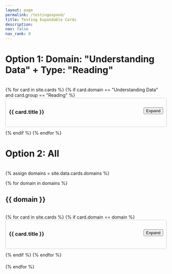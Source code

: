 ```yaml
---
layout: page
permalink: /testingexpand/
title: Testing Expandable Cards 
description: 
nav: false
nav_rank: 8
---
```


# Option 1: Domain: "Understanding Data" + Type: "Reading"
<br>
<div class="card-container">
  {% for card in site.cards %}
    {% if card.domain == "Understanding Data" and card.group == "Reading" %}
      <div class="card">
        <div class="card-header">
          <h3 class="card-title">{{ card.title }}</h3>
          <button class="toggle-button">Expand</button>
        </div>
        <div class="card-content" style="display: none;">
          <p>
            {% if card.profile.author %}
              <small class="test-muted">Author: {{ card.profile.author | replace: '<br />', ', ' }}</small><br>
            {% endif %}
            {% if card.teaser %}
              <p>{{ card.teaser }}</p>
            {% endif %}
            {% if card.profile.source %}
              <small class="test-muted"><i class="fas fa-link"></i> Source: <a href="{{ card.profile.source }}">{{ card.profile.source | replace: '<br />', ', ' }}</a></small>
            {% endif %}
          </p>
          <!-- Expanded content (replace iframe with Markdown content) -->
          <div class="expanded-content">
            {{ card.content }}
          </div>
        </div>
      </div>
    {% endif %}
  {% endfor %}
</div>

# Option 2: All
<br>
{% assign domains = site.data.cards.domains %}

{% for domain in domains %}
  <h2>{{ domain }}</h2><br>
  <div class="card-container">
    {% for card in site.cards %}
      {% if card.domain == domain %}
        <div class="card">
          <div class="card-header">
            <h3 class="card-title">{{ card.title }}</h3>
            <button class="toggle-button">Expand</button>
          </div>
          <div class="card-content" style="display: none;">
            <p>
              {% if card.profile.author %}
                <small class="test-muted">Author: {{ card.profile.author | replace: '<br />', ', ' }}</small><br>
              {% endif %}
              {% if card.teaser %}
                <p>{{ card.teaser }}</p>
              {% endif %}
              {% if card.profile.source %}
                <small class="test-muted"><i class="fas fa-link"></i> Source: <a href="{{ card.profile.source }}">{{ card.profile.source | replace: '<br />', ', ' }}</a></small>
              {% endif %}
            </p>
            <!-- Expanded content (replace iframe with Markdown content) -->
            <div class="expanded-content">
              {{ card.content }}
            </div>
          </div>
        </div>
      {% endif %}
    {% endfor %}
  </div>
{% endfor %}

<script>
  const toggleButtons = document.querySelectorAll('.toggle-button');

  toggleButtons.forEach(button => {
    button.addEventListener('click', () => {
      const cardContent = button.closest('.card').querySelector('.card-content');
      cardContent.style.display = cardContent.style.display === 'none' ? 'block' : 'none';
      button.textContent = cardContent.style.display === 'none' ? 'Expand' : 'Collapse';
    });
  });
</script>

<style>
  .card-container {
    margin-bottom: 20px;
  }

  .card {
    margin-bottom: 10px;
    border: 1px solid #ccc;
    border-radius: 5px;
    padding: 10px;
  }

  .card-header {
    display: flex;
    justify-content: space-between;
    align-items: center;
    margin-bottom: 10px;
  }

  .card-content .test-muted {
    font-size: 0.8em;
    margin-bottom: 5px;
  }

  .expanded-content {
    margin-top: 10px;
  }
</style>
